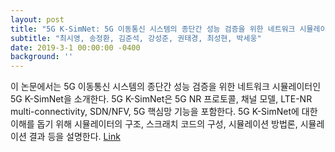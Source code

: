 ```yaml
---
layout: post
title: "5G K-SimNet: 5G 이동통신 시스템의 종단간 성능 검증을 위한 네트워크 시뮬레이터"
subtitle: "최시영, 송정환, 김준석, 강성준, 권태경, 최성현, 박세웅"
date: 2019-3-1 00:00:00 -0400
background: ''
---
```


이 논문에서는 5G 이동통신 시스템의 종단간 성능 검증을 위한 네트워크 시뮬레이터인 5G K-SimNet을 소개한다. 5G K-SimNet은 5G NR 프로토콜, 채널 모델, LTE-NR multi-connectivity, SDN/NFV, 5G 핵심망 기능을 포함한다. 5G K-SimNet에 대한 이해를 돕기 위해 시뮬레이터의 구조, 스크래치 코드의 구성, 시뮬레이션 방법론, 시뮬레이션 결과 등을 설명한다.
[Link](https://www.dbpia.co.kr/Journal/articleDetail?nodeId=NODE07996689)